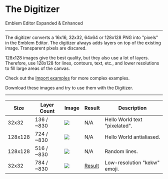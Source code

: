# The Digitizer

Emblem Editor Expanded & Enhanced

------------------------------------------------------------------------------------------------------------------------

The digitizer converts a 16x16, 32x32, 64x64 or 128x128 PNG into "pixels" in the Emblem Editor.
The digitizer always adds layers on top of the existing image. Transparent pixels are discared.

128x128 images give the best quality, but they also use a lot of layers. Therefore, use 128x128 for lines, contours,
text, etc., and lower resolutions to fill large areas of the canvas.

Check out the [Import examples](./readme-import.md) for more complex examples.

Download these images and try to use them with the Digitizer.

------------------------------------------------------------------------------------------------------------------------

[e1]: ./readme-digitizer/example-1.png
[e2]: ./readme-digitizer/example-2.png
[e3]: ./readme-digitizer/example-3.png
[e4]: ./readme-digitizer/example-4.png

[r4]: ./readme-digitizer/result-4.jpg

| Size    | Layer Count | Image   | Result       | Description                                                         |
|---------|-------------|---------|--------------|---------------------------------------------------------------------|
| 32x32   | 136 / ~830  | ![][e1] | N/A          | Hello World text "pixelated".                                       |
| 128x128 | 724 / ~830  | ![][e2] | N/A          | Hello World antialiased.                                            |
| 128x128 | 516 / ~830  | ![][e3] | N/A          | Random lines.                                                       |
| 32x32   | 784 / ~830  | ![][e4] | [Result][r4] | Low-resolution "kekw" emoji.                                        |
